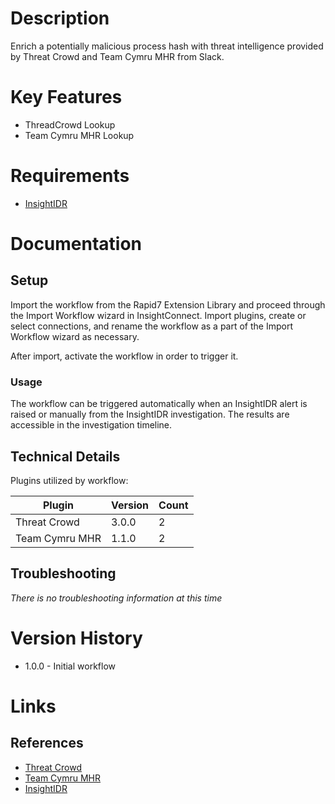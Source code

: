 # Description

Enrich a potentially malicious process hash with threat intelligence provided by Threat Crowd and Team Cymru MHR from Slack.

# Key Features

* ThreadCrowd Lookup
* Team Cymru MHR Lookup

# Requirements

* [InsightIDR](https://www.rapid7.com/products/insightidr/)

# Documentation

## Setup

Import the workflow from the Rapid7 Extension Library and proceed through the Import Workflow wizard in InsightConnect. Import plugins, create or select connections, and rename the workflow as a part of the Import Workflow wizard as necessary.

After import, activate the workflow in order to trigger it.

### Usage

The workflow can be triggered automatically when an InsightIDR alert is raised or manually from the InsightIDR investigation.
The results are accessible in the investigation timeline.

## Technical Details

Plugins utilized by workflow:

|Plugin|Version|Count|
|----|----|--------|
|Threat Crowd|3.0.0|2|
|Team Cymru MHR|1.1.0|2|

## Troubleshooting

_There is no troubleshooting information at this time_

# Version History

* 1.0.0 - Initial workflow

# Links

## References

* [Threat Crowd](https://www.threatcrowd.org/)
* [Team Cymru MHR](https://team-cymru.com/community-services/mhr/)
* [InsightIDR](https://www.rapid7.com/products/insightidr/)
